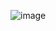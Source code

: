 ![image](https://user-images.githubusercontent.com/57824945/162097862-2e055ec4-d0f1-4d54-9671-37da34e728d9.png)
